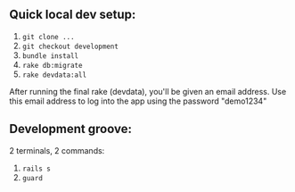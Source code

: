 ## Quick local dev setup:

1. `git clone ...`
2. `git checkout development`
3. `bundle install`
4. `rake db:migrate`
5. `rake devdata:all`

After running the final rake (devdata), you'll be given an email address. Use this email address to log into the app using the password "demo1234"

## Development groove: 

2 terminals, 2 commands: 

1. `rails s`
2. `guard`


